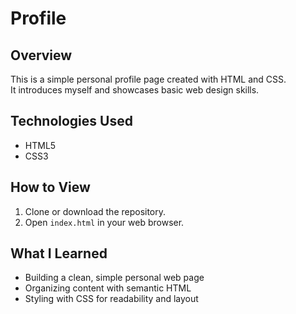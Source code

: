 # Profile

## Overview
This is a simple personal profile page created with HTML and CSS.  
It introduces myself and showcases basic web design skills.

## Technologies Used
- HTML5  
- CSS3

## How to View
1. Clone or download the repository.  
2. Open `index.html` in your web browser.

## What I Learned
- Building a clean, simple personal web page  
- Organizing content with semantic HTML  
- Styling with CSS for readability and layout
